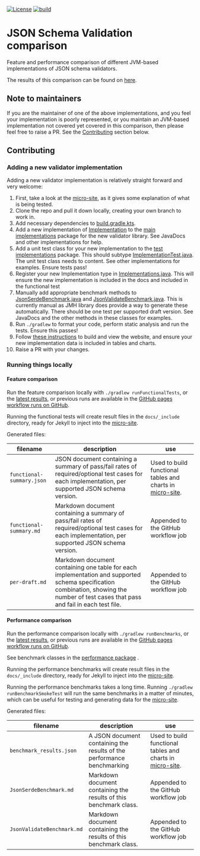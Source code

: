 [![License](https://img.shields.io/badge/License-Apache%202.0-blue.svg)](https://opensource.org/licenses/Apache-2.0)
[![build](https://github.com/creek-service/json-schema-validation-comparison/actions/workflows/build.yml/badge.svg)](https://github.com/creek-service/json-schema-validation-comparison/actions/workflows/build.yml)

# JSON Schema Validation comparison

Feature and performance comparison of different JVM-based implementations of JSON schema validators.

The results of this comparison can be found on [here][micro-site].

## Note to maintainers

If you are the maintainer of one of the above implementations, and you feel your implementation is poorly represented,
or you maintain an JVM-based implementation not covered yet covered in this comparison, then please feel free to raise a PR.
See the [Contributing](#contributing) section below.

## Contributing

### Adding a new validator implementation

Adding a new validator implementation is relatively straight forward and very welcome:

1. First, take a look at the [micro-site][micro-site], as it gives some explanation of what is being tested. 
2. Clone the repo and pull it down locally, creating your own branch to work in.
3. Add necessary dependencies to [build.gradle.kts](build.gradle.kts).
4. Add a new implementation of [Implementation](src/main/java/org/creekservice/kafka/test/perf/implementations/Implementation.java) 
   to the [main implementations](src/main/java/org/creekservice/kafka/test/perf/implementations) package for the new validator library.
   See JavaDocs and other implementations for help.
5. Add a unit test class for your new implementation to the [test implementations](src/test/java/org/creekservice/kafka/test/perf/implementations) package.
   This should subtype [ImplementationTest.java](src/test/java/org/creekservice/kafka/test/perf/implementations/ImplementationTest.java).
   The unit test class needs to content. See other implementations for examples.
   Ensure tests pass!
6. Register your new Implementation type in [Implementations.java](src/main/java/org/creekservice/kafka/test/perf/implementations/Implementations.java).
   This will ensure the new implementation is included in the docs and included in the functional test
7. Manually add appropriate benchmark methods to [JsonSerdeBenchmark.java](src/main/java/org/creekservice/kafka/test/perf/performance/JsonSerdeBenchmark.java)
   and [JsonValidateBenchmark.java](src/main/java/org/creekservice/kafka/test/perf/performance/JsonValidateBenchmark.java).
   This is currently manual as JMH library does provide a way to generate these automatically.
   There should be one test per supported draft version. See JavaDocs and the other methods in these classes for examples.
8. Run `./gradlew` to format your code, perform static analysis and run the tests. 
   Ensure this passes!
9. Follow [these instructions](docs) to build and view the website, and ensure your new implementation data is included in tables and charts.
10. Raise a PR with your changes.

### Running things locally

#### Feature comparison

Run the feature comparison locally with `./gradlew runFunctionalTests`,
or the [latest results](https://www.creekservice.org/json-schema-validation-comparison/functional),
or previous runs are available in the [GitHub pages workflow runs on GitHub][GitHubPagesWfRuns].

Running the functional tests will create result files in the `docs/_include` directory, ready for Jekyll to inject into the [micro-site][micro-site].

Generated files:

| filename                  | description                                                                                                                                                                           | use                                                                     |
|---------------------------|---------------------------------------------------------------------------------------------------------------------------------------------------------------------------------------|-------------------------------------------------------------------------|
| `functional-summary.json` | JSON document containing a summary of pass/fail rates of required/optional test cases for each implementation, per supported JSON schema version.                                     | Used to build functional tables and charts in [micro-site][micro-site]. |
| `functional-summary.md`   | Markdown document containing a summary of pass/fail rates of required/optional test cases for each implementation, per supported JSON schema version.                                 | Appended to the GitHub workflow job                                     |
| `per-draft.md`            | Markdown document containing one table for each implementation and supported schema specification combination, showing the number of test cases that pass and fail in each test file. | Appended to the GitHub workflow job                                     |

#### Performance comparison

Run the performance comparison locally with `./gradlew runBenchmarks`,
or the [latest results](https://www.creekservice.org/json-schema-validation-comparison/performance),
or previous runs are available in the [GitHub pages workflow runs on GitHub][GitHubPagesWfRuns].

See benchmark classes in the [performance package](src/main/java/org/creekservice/kafka/test/perf/performance) .

Running the performance benchmarks will create result files in the `docs/_include` directory, ready for Jekyll to inject into the [micro-site][micro-site].

Running the performance benchmarks takes a long time. Running `./gradlew runBenchmarkSmokeTest` will run the same benchmarks in a matter of minutes, which can be useful for testing and generating data for the [micro-site][micro-site].

Generated files:

| filename                   | description                                                            | use                                                                     |
|----------------------------|------------------------------------------------------------------------|-------------------------------------------------------------------------|
| `benchmark_results.json`   | A JSON document containing the results of the performance benchmarking | Used to build functional tables and charts in [micro-site][micro-site]. |
| `JsonSerdeBenchmark.md`    | Markdown document containing the results of this benchmark class.      | Appended to the GitHub workflow job                                     |
| `JsonValidateBenchmark.md` | Markdown document containing the results of this benchmark class.      | Appended to the GitHub workflow job                                     |

[GitHubPagesWfRuns]: https://github.com/creek-service/json-schema-validation-comparison/actions/workflows/gh-pages.yml
[micro-site]: https://www.creekservice.org/json-schema-validation-comparison/